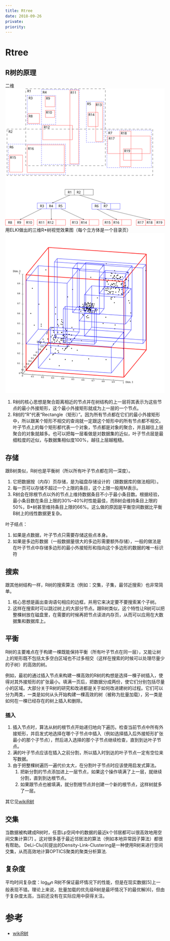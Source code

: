```yaml
---
title: Rtree
date: 2018-09-26
private:
priority:
---
```

# Rtree

## R树的原理
二维
![](/img/ds/rtree-2d.svg)
用ELKI做出的三维R*树视觉效果图（每个立方体是一个目录页）
![](/img/ds/rtree-3d.svg)

1. R树的核心思想是聚合距离相近的节点并在树结构的上一层将其表示为这些节点的最小外接矩形，这个最小外接矩形就成为上一层的一个节点。
2. R树的“R”代表“Rectangle（矩形）”。因为所有节点都在它们的最小外接矩形中，所以跟某个矩形不相交的查询就一定跟这个矩形中的所有节点都不相交。叶子节点上的每个矩形都代表一个对象，节点都是对象的聚合，并且越往上层聚合的对象就越多。也可以把每一层看做是对数据集的近似，叶子节点层是最细粒度的近似，与数据集相似度100%，越往上层越粗糙。

## 存储
跟B树类似，R树也是平衡树（所以所有叶子节点都在同一深度）。
1. 它把数据按（内存）页存储，是为磁盘存储设计的（跟数据库的做法相同）。
2. 每一页可以存储不超过一个上限的条目，这个上限一般用M表示。
3. R树会在除根节点以外的节点上维持数据条目不小于最小条目数。根据经验，最小条目数在条目上限的30%–40%时性能最佳，而B树会维持条目上限的50%，B*树甚至维持条目上限的66%。这么做的原因是平衡空间数据比平衡B树上的线性数据更复杂。

叶子结点：
1. 如果是点数据，叶子节点只需要存储这些点本身。
2. 如果是多边形数据（一般数据量很大的多边形需要额外存储），一般的做法是在叶子节点中存储多边形的最小外接矩形和指向这个多边形的数据的唯一标识符

## 搜索
跟其他树结构一样，R树的搜索算法（例如：交集，子集，最邻近搜索）也非常简单。
1. 核心思想是画出查询语句相应的边框，并用它来决定要不要搜索某个子树。
2. 这样在搜索时可以跳过树上的大部分节点。跟B树类似，这个特性让R树可以把整棵树放在磁盘里，在需要的时候再把节点读进内存页，从而可以应用在大数据集和数据库上。

## 平衡
R树的主要难点在于构建一棵既能保持平衡（所有叶子节点在同一层），又能让树上的矩形既不包括太多空白区域也不过多相交（这样在搜索的时候可以处理尽量少的子树）的高效的树。

例如，最初的通过插入节点来构建一棵高效的R树的构想是选择一棵子树插入，使得对其外接矩形的扩张最小。填满一页后，把数据分成两份，使它们分别包括尽量小的区域。大部分关于R树的研究和改进都是关于如何改进建树的过程。它们可以分为两类，一类是如何从头开始构建一棵高效的树（被称为批量加载），另一类是如何在一棵已经存在的树上插入和删除。

### 插入
1. 插入节点时，算法从树的根节点开始递归地向下遍历。检查当前节点中所有外接矩形，并启发式地选择在哪个子节点中插入（例如选择插入后外接矩形扩张最小的那个子节点），然后进入选择的那个子节点继续检查，直到到达叶子节点。
2. 满的叶子节点应该在插入之前分割，所以插入时到达的叶子节点一定有空位来写数据。
3. 由于把整棵树遍历一遍代价太大，在分割叶子节点时应该使用启发式算法。
   1. 把新分割的节点添加进上一层节点，如果这个操作填满了上一层，就继续分割，直到到达根节点。
   2. 如果跟节点也被填满，就分割根节点并创建一个新的根节点，这样树就多了一层。

其它见[wikiR树]

## 交集
当数据被构建成R树时，任意Lp空间中的数据的最近k个邻居都可以很高效地用空间交集计算[7] 。这对很多基于最近邻居法的算法（例如本地异常因子算法）都很有帮助。 DeLi-Clu[8]提出的Density-Link-Clustering是一种使用R树来进行空间交集，从而高效地计算OPTICS聚类的聚类分析算法.

## 复杂度
平均时间复杂度：$\log_{M}{n}$
R树不保证最坏情况下的性能，但是在现实数据[5]上一般表现不错。理论上来说，批量加载的优先级R树是最坏情况下的最优解[6]，但由于复杂度太高，当前还没有在实际应用中获得关注。

# 参考
- [wikiR树]

[wikiR树]: https://zh.wikipedia.org/wiki/R树